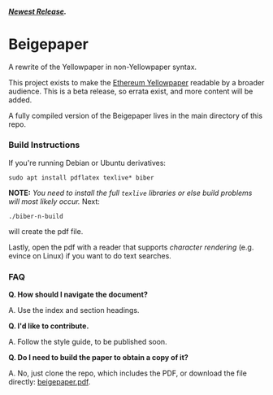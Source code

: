 ##### [Newest Release](https://github.com/chronaeon/beigepaper/blob/master/beigepaper.pdf).

# Beigepaper 
A rewrite of the Yellowpaper in non-Yellowpaper syntax.

This project exists to make the [Ethereum Yellowpaper](http://gavwood.com/paper.pdf) readable by a broader audience. This is a beta release, so errata exist, and more content will be added. 

A fully compiled version of the Beigepaper lives in the main directory of this repo.


### Build Instructions

If you're running Debian or Ubuntu derivatives:
```
sudo apt install pdflatex texlive* biber
```

**NOTE:** *You need to install the full `texlive` libraries or else build problems will most likely occur.* Next:

```
./biber-n-build
```
will create the pdf file. 

Lastly, open the pdf with a reader that supports *character rendering* (e.g. evince on Linux) if you want to do text searches.

### FAQ

**Q. How should I navigate the document?**

A. Use the index and section headings.

**Q. I'd like to contribute.**

A. Follow the style guide, to be published soon. 

**Q. Do I need to build the paper to obtain a copy of it?**

A. No, just clone the repo, which includes the PDF, or download the file directly: [beigepaper.pdf](https://github.com/chronaeon/beigepaper/blob/master/beigepaper.pdf).





